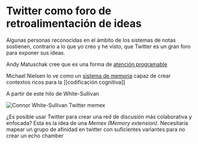 # Twitter como foro de retroalimentación de ideas
Algunas personas reconocidas en el ámbito de los sistemas de notas sostienen, contrario a lo que yo creo y he visto, que Twitter es un gran foro para exponer sus ideas.

Andy Matuschak cree que es una forma de [atención programable](https://notes.andymatuschak.org/zYHvjdAHV8eKdtFh18LavmM)

Michael Nielsen lo ve como un [sistema de memoria](https://michaelnotebook.com/ongoing/hiums.html#stubs-for-possible-future-development) capaz de crear contextos ricos para la [[codificación cognitiva]]

A partir de este hilo de White-Sullivan

![Connor White-Sullivan Twitter memex](https://twitter.com/Conaw/status/1129806786477772801?s=19)

¿Es posible usar Twitter para crear una red de discusión más colaborativa y enfocada? Esta es la idea de una _Memex (Memory extension)_. Necesitaría mapear un grupo de afinidad en twitter con suficientes variantes para no crear un echo chamber